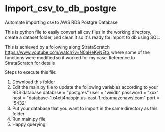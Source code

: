 # Import_csv_to_db_postgre
 Automate importing csv to AWS RDS Postgre Database

 This is python file to easily convert all csv files in the working directory, create a dataset folder, and clean it so it's ready for import to db using SQL.
 
 This is achieved by a following along StrataScratch https://www.youtube.com/watch?v=N0aHeKyNEto, where some of the functions were modified so it worked for my case. Reference to StrataScratch for details. 

Steps to execute this file:
1. Download this folder
2. Edit the main.py file to update the following variables according to your RDS database
    database = "postgres"
    user = "weidb"
    password = "xxx"
    host = "database-1.c4xtj4naopjn.us-east-1.rds.amazonaws.com"
    port = '5432'
3. Put your database that you want to import in the same directory as this folder
4. Run main.py file
5. Happy querying!